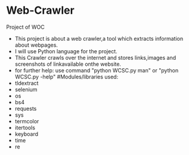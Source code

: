 # Web-Crawler
Project of WOC
- This project is about a web crawler,a tool which extracts information about webpages. 
- I will use Python language for the project.
- This Crawler crawls over the internet and stores links,images and screenshots of linkavailable onthe website.
- for further help: use command "python WCSC.py man" or "python WCSC.py -help"
#Modules/libraries used:
- tldextract
- selenium
- os
- bs4
- requests
- sys
- termcolor
- itertools
- keyboard
- time
- re




